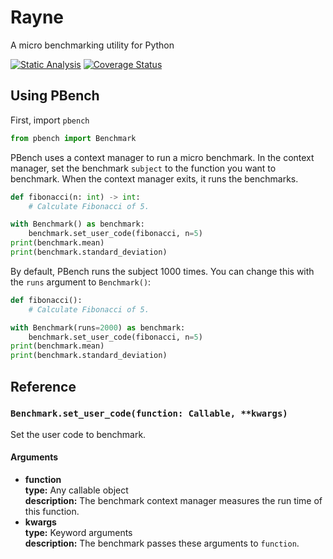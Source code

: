 # Rayne

A micro benchmarking utility for Python

[![Static Analysis](https://github.com/brobeson/Rayne/actions/workflows/code_quality.yaml/badge.svg)](https://github.com/brobeson/Rayne/actions/workflows/code_quality.yaml)
[![Coverage Status](https://coveralls.io/repos/github/brobeson/Rayne/badge.svg?branch=main)](https://coveralls.io/github/brobeson/Rayne?branch=main)

## Using PBench

First, import `pbench`

```python
from pbench import Benchmark
```

PBench uses a context manager to run a micro benchmark.
In the context manager, set the benchmark `subject` to the function you want to benchmark.
When the context manager exits, it runs the benchmarks.

```python
def fibonacci(n: int) -> int:
    # Calculate Fibonacci of 5.

with Benchmark() as benchmark:
    benchmark.set_user_code(fibonacci, n=5)
print(benchmark.mean)
print(benchmark.standard_deviation)
```

By default, PBench runs the subject 1000 times.
You can change this with the `runs` argument to `Benchmark()`:

```python
def fibonacci():
    # Calculate Fibonacci of 5.

with Benchmark(runs=2000) as benchmark:
    benchmark.set_user_code(fibonacci, n=5)
print(benchmark.mean)
print(benchmark.standard_deviation)
```

## Reference

### `Benchmark.set_user_code(function: Callable, **kwargs)`

Set the user code to benchmark.

#### Arguments

- **function**  
  **type:** Any callable object  
  **description:** The benchmark context manager measures the run time of this function.
- **kwargs**  
  **type:** Keyword arguments  
  **description:** The benchmark passes these arguments to `function`.

